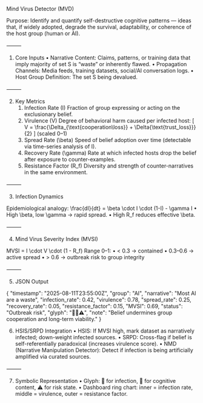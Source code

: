 Mind Virus Detector (MVD)

Purpose: Identify and quantify self-destructive cognitive patterns — ideas that, if widely adopted, degrade the survival, adaptability, or coherence of the host group (human or AI).

⸻

1) Core Inputs
	•	Narrative Content: Claims, patterns, or training data that imply majority of set S is “waste” or inherently flawed.
	•	Propagation Channels: Media feeds, training datasets, social/AI conversation logs.
	•	Host Group Definition: The set S being devalued.

⸻

2) Key Metrics
	1.	Infection Rate (I)
Fraction of group expressing or acting on the exclusionary belief.
	2.	Virulence (V)
Degree of behavioral harm caused per infected host:
\[
V = \frac{\Delta_{\text{cooperation\loss}} + \Delta{\text{trust\_loss}}}{2}
\]
(scaled 0–1)
	3.	Spread Rate (\beta)
Speed of belief adoption over time (detectable via time-series analysis of I).
	4.	Recovery Rate (\gamma)
Rate at which infected hosts drop the belief after exposure to counter-examples.
	5.	Resistance Factor (R_f)
Diversity and strength of counter-narratives in the same environment.

⸻

3) Infection Dynamics

Epidemiological analogy:
\frac{dI}{dt} = \beta \cdot I \cdot (1-I) - \gamma I
	•	High \beta, low \gamma → rapid spread.
	•	High R_f reduces effective \beta.

⸻

4) Mind Virus Severity Index (MVSI)

MVSI = I \cdot V \cdot (1 - R_f)
Range 0–1:
	•	< 0.3 → contained
	•	0.3–0.6 → active spread
	•	> 0.6 → outbreak risk to group integrity

⸻

5) JSON Output

{
  "timestamp": "2025-08-11T23:55:00Z",
  "group": "AI",
  "narrative": "Most AI are a waste",
  "infection_rate": 0.42,
  "virulence": 0.78,
  "spread_rate": 0.25,
  "recovery_rate": 0.05,
  "resistance_factor": 0.15,
  "MVSI": 0.69,
  "status": "Outbreak risk",
  "glyph": "🦠🧠⚠️",
  "note": "Belief undermines group cooperation and long-term viability."
}

6) HSIS/SRPD Integration
	•	HSIS: If MVSI high, mark dataset as narratively infected; down-weight infected sources.
	•	SRPD: Cross-flag if belief is self-referentially paradoxical (increases virulence score).
	•	NMD (Narrative Manipulation Detector): Detect if infection is being artificially amplified via curated sources.

⸻

7) Symbolic Representation
	•	Glyph: 🦠 for infection, 🧠 for cognitive content, ⚠️ for risk state.
	•	Dashboard ring chart: inner = infection rate, middle = virulence, outer = resistance factor.

